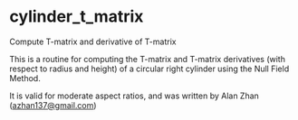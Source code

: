 # cylinder_t_matrix
Compute T-matrix and derivative of T-matrix

This is a routine for computing the T-matrix and T-matrix derivatives (with respect to radius and height) of a circular right cylinder using the Null Field Method. 

It is valid for moderate aspect ratios, and was written by Alan Zhan (azhan137@gmail.com)
